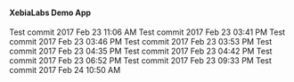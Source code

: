 #### XebiaLabs Demo App ####
Test commit 2017 Feb 23 11:06 AM
Test commit 2017 Feb 23 03:41 PM
Test commit 2017 Feb 23 03:46 PM
Test commit 2017 Feb 23 03:53 PM
Test commit 2017 Feb 23 04:35 PM
Test commit 2017 Feb 23 04:42 PM
Test commit 2017 Feb 23 06:52 PM
Test commit 2017 Feb 23 09:33 PM
Test commit 2017 Feb 24 10:50 AM

